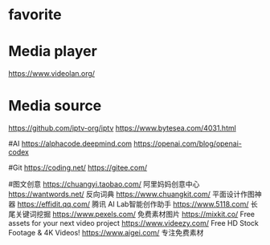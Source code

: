 # favorite
# Media player
https://www.videolan.org/

# Media source
https://github.com/iptv-org/iptv
https://www.bytesea.com/4031.html

#AI
https://alphacode.deepmind.com
https://openai.com/blog/openai-codex

#Git
https://coding.net/
https://gitee.com/

#图文创意
https://chuangyi.taobao.com/ 阿里妈妈创意中心
https://wantwords.net/ 反向词典
https://www.chuangkit.com/ 平面设计作图神器
https://effidit.qq.com/ 腾讯 AI Lab智能创作助手
https://www.5118.com/ 长尾关键词挖掘
https://www.pexels.com/ 免费素材图片
https://mixkit.co/ Free assets for your next video project
https://www.videezy.com/ Free HD Stock Footage & 4K Videos!
https://www.aigei.com/ 专注免费素材
